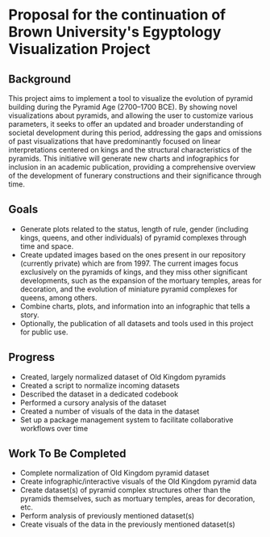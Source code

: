 # Proposal for the continuation of Brown University's Egyptology Visualization Project

## Background
This project aims to implement a tool to visualize the evolution of pyramid building during the Pyramid Age (2700–1700 BCE). By showing novel visualizations about pyramids, and allowing the user to customize various parameters, it seeks to offer an updated and broader understanding of societal development during this period, addressing the gaps and omissions of past visualizations that have predominantly focused on linear interpretations centered on kings and the structural characteristics of the pyramids. This initiative will generate new charts and infographics for inclusion in an academic publication, providing a comprehensive overview of the development of funerary constructions and their significance through time.

## Goals
- Generate plots related to the status, length of rule, gender (including kings, queens, and other individuals) of pyramid complexes through time and space.
- Create updated images based on the ones present in our repository (currently private) which are from 1997. The current images focus exclusively on the pyramids of kings, and they miss other significant developments, such as the expansion of the mortuary temples, areas for decoration, and the evolution of miniature pyramid complexes for queens, among others.
- Combine charts, plots, and information into an infographic that tells a story.
- Optionally, the publication of all datasets and tools used in this project for public use.

## Progress
- Created, largely normalized dataset of Old Kingdom pyramids
- Created a script to normalize incoming datasets
- Described the dataset in a dedicated codebook
- Performed a cursory analysis of the dataset
- Created a number of visuals of the data in the dataset
- Set up a package management system to facilitate collaborative workflows over time

## Work To Be Completed
- Complete normalization of Old Kingdom pyramid dataset
- Create infographic/interactive visuals of the Old Kingdom pyramid data
- Create dataset(s) of pyramid complex structures other than the pyramids themselves, such as mortuary temples, areas for decoration, etc.
- Perform analysis of previously mentioned dataset(s)
- Create visuals of the data in the previously mentioned dataset(s)
